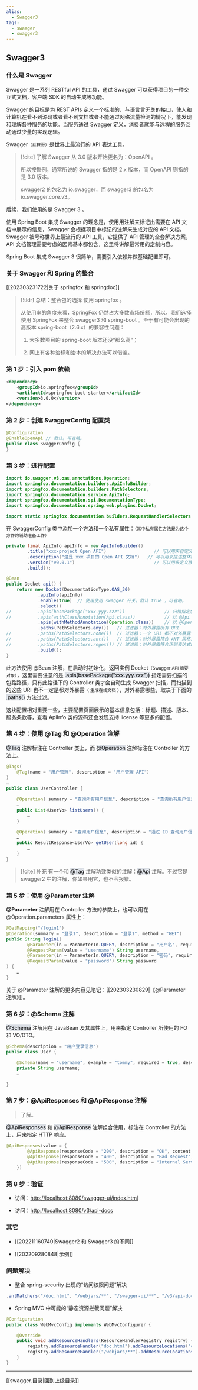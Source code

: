 ```yaml
---
alias: 
  - Swagger3
tags: 
  - swaager
  - swagger3
---
```


## Swagger3

### 什么是 Swagger

Swagger 是一系列 RESTful API 的工具，通过 Swagger 可以获得项目的⼀种交互式文档，客户端 SDK 的自动生成等功能。

Swagger 的目标是为 REST APIs 定义一个标准的、与语⾔言无关的接口，使人和计算机在看不到源码或者看不到文档或者不能通过网络流量检测的情况下，能发现和理解各种服务的功能。当服务通过 Swagger 定义，消费者就能与远程的服务互动通过少量的实现逻辑。

Swagger<small>（丝袜哥）</small>是世界上最流行的 API 表达工具。

> [!cite] 了解
> Swagger 从 3.0 版本开始更名为：OpenAPI 。
> 
> 所以按惯例，通常所说的 Swagger 指的是 2.x 版本，而 OpenAPI 则指的是 3.0 版本。
> 
> swagger2 的包名为 io.swagger，而 swagger3 的包名为 io.swagger.core.v3。
>  

后续，我们使用的是 Swagger 3 。

使用 Spring Boot 集成 Swagger 的理念是，使用用注解来标记出需要在 API 文档中展示的信息，Swagger 会根据项目中标记的注解来生成对应的 API 文档。Swagger 被号称世界上最流行的 API 工具，它提供了 API 管理的全套解决方案，API 文档管理需要考虑的因素基本都包含，这里将讲解最常用的定制内容。

Spring Boot 集成 Swagger 3 很简单，需要引入依赖并做基础配置即可。

### 关于 Swagger 和 Spring 的整合

[[202303231722|关于 springfox 和 springdoc]]

> [!tldr] 总结：整合包的选择
> 使用 springfox 。
> 
> 从使用率的角度来看，SpringFox 仍然占大多数市场份额，所以，我们选择使用 SpringFox 来整合 swagger3 和 spring-boot 。至于有可能会出现的高版本 spring-boot（2.6.x）的兼容性问题：
> 
> 1. 大多数项目的 spring-boot 版本还没“那么高”；
> 
> 2. 网上有各种治标和治本的解决办法可以借鉴。

### 第 1 步：引入 pom 依赖

```xml
<dependency>
    <groupId>io.springfox</groupId>
    <artifactId>springfox-boot-starter</artifactId>
    <version>3.0.0</version>
</dependency>
```

### 第 2 步：创建 SwaggerConfig 配置类 

```java
@Configuration
@EnableOpenApi // 默认。可省略。
public class SwaggerConfig {
}
```

### 第 3 步：进行配置

```java
import io.swagger.v3.oas.annotations.Operation;  
import springfox.documentation.builders.ApiInfoBuilder;  
import springfox.documentation.builders.PathSelectors;  
import springfox.documentation.service.ApiInfo;  
import springfox.documentation.spi.DocumentationType;  
import springfox.documentation.spring.web.plugins.Docket;  

import static springfox.documentation.builders.RequestHandlerSelectors.withMethodAnnotation;
```

在 SwaggerConfig 类中添加一个方法和一个私有属性：<small>（其中私有属性方法是为这个方作的辅助准备工作）</small>

```java            
private final ApiInfo apiInfo = new ApiInfoBuilder()  
        .title("xxx-project Open API")                  // 可以用来自定义API的主标题  
        .description("这是 xxx 项目的 Open API 文档")   // 可以用来描述整体的API  
        .version("v0.0.1")                              // 可以用来定义版本  
        .build(); 

@Bean  
public Docket api() {  
    return new Docket(DocumentationType.OAS_30)  
            .apiInfo(apiInfo)  
            .enable(true)  // 使用使用 swagger 开关。默认 true ，可省略。  
            .select()  
//          .apis(basePackage("xxx.yyy.zzz"))               // 扫描指定包路径  
//          .apis(withClassAnnotation(Api.class))           // 以 @Api 注解为依据进行扫描  
            .apis(withMethodAnnotation(Operation.class))    // 以 @Operation 注解为依据进行扫描  
            .paths(PathSelectors.any())   // 过滤器：对外暴露所有 URI  
//          .paths(PathSelectors.none())  // 过滤器：一个 URI 都不对外暴露  
//          .paths(PathSelectors.ant())   // 过滤器：对外暴露符合 ANT 风格正则表达式的 URI  
//          .paths(PathSelectors.regex()) // 过滤器：对外暴露符合正则表达式的 URI  
            .build();  
}
```

此方法使用 @Bean 注解，在启动时初始化，返回实例 Docket<small>（Swagger API 摘要对象）</small>，这里需要注意的是 <mark style="background: #CACFD9A6;">.apis(basePackage("xxx.yyy.zzz"))</mark> 指定需要扫描的包路路径，只有此路径下的 Controller 类才会自动生成 Swagger 扫描，而扫描到的这些 URI 也不一定是都对外暴露<small>（ 生成在线文档 ）</small>，对外暴露哪些，取决于下面的 <mark style="background: #CACFD9A6;">.paths()</mark> 方法过滤。

这块配置相对重要一些，主要配置页面展示的基本信息包括：标题、描述、版本、服务条款等，查看 ApiInfo 类的源码还会发现支持 license 等更多的配置。

### 第 4 步：使用 @Tag 和 @Operation 注解

<mark style="background: #CACFD9A6;">@Tag</mark> 注解标注在 Controller 类上，而 <mark style="background: #CACFD9A6;">@Operation</mark> 注解标注在 Controller 的方法上。

```java
@Tags(
    @Tag(name = "用户管理", description = "用户管理 API") 
)
…
public class UserController {

    @Operation( summary = "查询所有用户信息", description = "查询所有用户信息", method="GET" )
    …
    public List<UserVo> listUsers() {
        …
    }

    @Operation( summary = "查询用户信息", description = "通过 ID 查询用户信息", method="GET" )
    …
    public ResultResponse<UserVo> getUser(long id) {
        …
    }
}
```

> [!cite] 补充
> 有一个和 <mark style="background: #CACFD9A6;">@Tag</mark> 注解功效类似的注解：<mark style="background: #CACFD9A6;">@Api</mark> 注解。不过它是 swagger2 中的注解，你如果用它，也不会报错。

### 第 5 步：使用 @Parameter 注解

**@Parameter** 注解用在 Controller 方法的参数上，也可以用在 @Operation.parameters 属性上：

```java
@GetMapping("/login1")
@Operation(summary = "登录1", description = "登录1", method = "GET")
public String login1(
        @Parameter(in = ParameterIn.QUERY, description = "用户名", required = true) 
        @RequestParam(value = "username") String username,
        @Parameter(in = ParameterIn.QUERY, description = "密码", required = true) 
        @RequestParam(value = "password") String password
) {
    …
}
```

关于 @Parameter 注解的更多内容见笔记：[[202303230829|《@Parameter 注解》]]。

### 第 6 步：@Schema 注解

<mark style="background: #CACFD9A6;">@Schema</mark> 注解用在 JavaBean 及其属性上，用来指定 Controller 所使用的 FO 和 VO/DTO。

```java
@Schema(description = "用户登录信息")
public class User {

    @Schema(name = "username", example = "tommy", required = true, description = "用户名")
    private String username;
    …

}
```

### 第 7 步：@ApiResponses 和 @ApiResponse 注解

> 了解。

<mark style="background: #CACFD9A6;">@ApiResponses</mark> 和 <mark style="background: #CACFD9A6;">@ApiResponse</mark> 注解组合使用，标注在 Controller 的方法上，用来指定 HTTP 响应。

```java
@ApiResponses(value = {
        @ApiResponse(responseCode = "200", description = "OK", content = @Content(mediaType = "application/json", schema = @Schema(implementation = String.class))),
        @ApiResponse(responseCode = "400", description = "Bad Request", content = @Content(mediaType = "application/json", schema = @Schema(implementation = Object.class))),
        @ApiResponse(responseCode = "500", description = "Internal Server Error", content = @Content(mediaType = "application/json", schema = @Schema(implementation = Object.class)))
    })
```

### 第 8 步：验证

- 访问：[http://localhost:8080/swagger-ui/index.html](http://localhost:8080/swagger-ui/index.html)

- 访问：[http://localhost:8080/v3/api-docs](http://localhost:8080/v3/api-docs)

### 其它

- [[202211160740|Swagger2 和 Swagger3 的不同]]

- [[202209280848|示例]]


### 问题解决

- 整合 spring-security 出现的“访问权限问题”解决

```java
.antMatchers("/doc.html", "/webjars/**", "/swagger-ui/**", "/v3/api-docs/**",  "/swagger-resources/**").permitAll()
```

- Spring MVC 中可能的“静态资源拦截问题”解决

```java
@Configuration
public class WebMvcConfig implements WebMvcConfigurer {

    @Override
    public void addResourceHandlers(ResourceHandlerRegistry registry) {
        registry.addResourceHandler("doc.html").addResourceLocations("classpath:/META-INF/resources/");
        registry.addResourceHandler("/webjars/**").addResourceLocations("classpath:/META-INF/resources/webjars/");
    }
}
```


---

[[swagger.目录|回到上级目录]]

